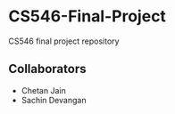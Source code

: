 # CS546-Final-Project
CS546 final project repository

## Collaborators
* Chetan Jain
* Sachin Devangan
